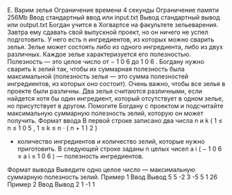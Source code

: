 E. Варим зелья
Ограничение времени	4 секунды
Ограничение памяти	256Mb
Ввод	стандартный ввод или input.txt
Вывод	стандартный вывод или output.txt
Богдан учится в Хогвартсе на факультете зельеварения. Завтра ему сдавать свой выпускной проект, но он ничего не успел подготовить. У него есть 
n
 ингредиентов, из которых можно сварить зелья. Зелье может состоять либо из одного ингредиента, либо из двух различных. Каждое зелье характеризуется его полезностью. Полезность — это целое число от 
−
1
0
6
 до 
1
0
6
. Богдану нужно сварить 
k
 зелий так, чтобы их суммарная полезность была максимальной (полезность зелья — это сумма полезностей ингредиентов, из которых оно состоит). Очень важно, чтобы все зелья в проекте были различны. Два зелья считаются различными, если найдется хотя бы один ингредиент, который отсутствует в одном зелье, но присутствует в другом. Помогите Богдану с проектом и подсчитайте максимальную суммарную полезность зелий, которую он может получить.
Формат ввода
В первой строке записано два числа 
n
 и 
k
(
1
≤
n
≤
1
0
5
,
1
≤
k
≤
n
⋅
(
n
+
1
)
2
)
 - количество ингредиентов и количество зелий, которые нужно приготовить.
В следующей строке заданы 
n
 целых чисел 
a
i
 (
−
1
0
6
≤
a
i
≤
1
0
6
) — полезность ингредиентов.

Формат вывода
Выведите одно целое число — максимальную суммарную полезность зелий.
Пример 1
Ввод	Вывод
5 5
-2 3 -5 5 1
26
Пример 2
Ввод	Вывод
2 1
-1 1
